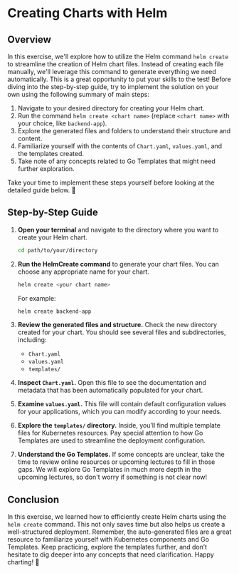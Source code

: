 # Creating Charts with Helm

## Overview

In this exercise, we'll explore how to utilize the Helm command `helm create` to streamline the creation of Helm chart files. Instead of creating each file manually, we'll leverage this command to generate everything we need automatically. This is a great opportunity to put your skills to the test! Before diving into the step-by-step guide, try to implement the solution on your own using the following summary of main steps:

1. Navigate to your desired directory for creating your Helm chart.
2. Run the command `helm create <chart name>` (replace `<chart name>` with your choice, like `backend-app`).
3. Explore the generated files and folders to understand their structure and content.
4. Familiarize yourself with the contents of `Chart.yaml`, `values.yaml`, and the templates created.
5. Take note of any concepts related to Go Templates that might need further exploration.

Take your time to implement these steps yourself before looking at the detailed guide below. 🚀

## Step-by-Step Guide

1. **Open your terminal** and navigate to the directory where you want to create your Helm chart.

   ```bash
   cd path/to/your/directory
   ```

2. **Run the HelmCreate command** to generate your chart files. You can choose any appropriate name for your chart.

   ```bash
   helm create <your chart name>
   ```

   For example:

   ```bash
   helm create backend-app
   ```

3. **Review the generated files and structure.** Check the new directory created for your chart. You should see several files and subdirectories, including:

   - `Chart.yaml`
   - `values.yaml`
   - `templates/`

4. **Inspect `Chart.yaml`.** Open this file to see the documentation and metadata that has been automatically populated for your chart.

5. **Examine `values.yaml`.** This file will contain default configuration values for your applications, which you can modify according to your needs.

6. **Explore the `templates/` directory.** Inside, you’ll find multiple template files for Kubernetes resources. Pay special attention to how Go Templates are used to streamline the deployment configuration.

7. **Understand the Go Templates.** If some concepts are unclear, take the time to review online resources or upcoming lectures to fill in those gaps. We will explore Go Templates in much more depth in the upcoming lectures, so don't worry if something is not clear now!

## Conclusion

In this exercise, we learned how to efficiently create Helm charts using the `helm create` command. This not only saves time but also helps us create a well-structured deployment. Remember, the auto-generated files are a great resource to familiarize yourself with Kubernetes components and Go Templates. Keep practicing, explore the templates further, and don’t hesitate to dig deeper into any concepts that need clarification. Happy charting! 🎉
